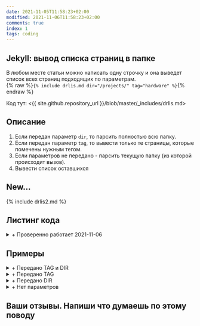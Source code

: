 ```yaml
---
date: 2021-11-05T11:58:23+02:00
modified: 2021-11-06T11:58:23+02:00
comments: true
index: 1
tags: coding
---
```


## Jekyll: вывод списка страниц в папке 
В любом месте статьи можно написать одну строчку и она выведет список всех страниц подходящих по параметрам.  
{% raw %}```{% include drlis.md dir="/projects/" tag="hardware" %}```{% endraw %}

Код тут: <{{ site.github.repository_url }}/blob/master/_includes/drlis.md>

## Описание
1. Если передан параметр ```dir```, то парсить полностью всю папку.  
2. Если передан параметр ```tag```, то вывести только те страницы, которые помечены нужным тегом.  
3. Если параметров не передано - парсить текущую папку (из которой происходит вызов).  
4. Вывести список оставшихся


## New...

{% include drlis2.md %}


## Листинг кода

<details markdown="1"><summary markdown="0">+ Проверенно работает 2021-11-06</summary>

{% raw %}
``` html
{%- comment -%}Этот скрипт выводит список страниц в директории. Можно передать "dir" и "tag"  
{%- endcomment -%}

{%- assign debug = false -%}  
{%- assign directory = include.dir | default: page.dir -%}  
{%- assign rec_tag = include.tag | default: "" -%}  
{%- assign allpages = site.pages | sort: "path" -%}  
{%- assign dirpages = allpages | where: "dir",  directory -%}  
{%- assign datepages = dirpages | sort: "date" -%}  
{%- assign sortedpages = datepages | sort: "index" | reverse -%}  

Все страницы в папке ({{ directory }}){%- if rec_tag != "" %} с тегом ({{ rec_tag }}){%- endif -%}.  
{% if debug -%}Allpages[0]: ({{ allpages[0].url }}). Dirpages[0]: ({{ dirpages[0].url }}){%- endif -%}

<ol reversed id="navigation">
{%- for pg in sortedpages -%}
{%- if pg.tags contains rec_tag or rec_tag == "" -%}
{%- assign index = pg.index | default: nil -%}
{%- if index > 0 or index == nil %}
<li>{%- if index > 0 -%}📌{%- endif -%}
<a href="{{ pg.url | prepend: site.baseurl }}">{{ pg.title | default: pg.name }}</a> 
<time class="shaded">{{ pg.date | date: "%Y-%m-%d" | default: "гггг-мм-дд" }}</time>
</li>
{% endif -%}
{%- endif -%}
{%- endfor -%}
</ol>
```
{% endraw %}
</details>

## Примеры 

<details markdown="1"><summary markdown="0">+ Передано TAG и DIR</summary>
```{ % include drlis.md dir="/projects/" tag="hardware" %}```   
{% include drlis.md dir="/projects/" tag="hardware" %}
</details>

<details markdown="1"><summary markdown="0">+ Передано TAG</summary>
```{ % include drlis.md tag="hardware" %}```   
{% include drlis.md tag="hardware" %}
</details>

<details markdown="1"><summary markdown="0">+ Передано DIR</summary>
```{ % include drlis.md dir="/projects/" %}```   
{% include drlis.md dir="/projects/" %}
</details>


<details markdown="1"><summary markdown="0">+ Нет параметров</summary>
```{ % include drlis.md %}```   
{% include drlis.md %}
</details>

## Ваши отзывы. Напиши что думаешь по этому поводу
